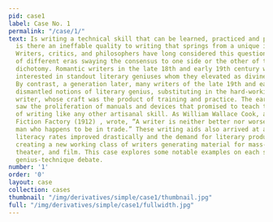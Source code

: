 ```yaml
---
pid: case1
label: Case No. 1
permalink: "/case/1/"
text: Is writing a technical skill that can be learned, practiced and polished? Or,
  is there an ineffable quality to writing that springs from a unique imagination?
  Writers, critics, and philosophers have long considered this question, with coteries
  of different eras swaying the consensus to one side or the other of the genius/technique
  dichotomy. Romantic writers in the late 18th and early 19th century were particularly
  interested in standout literary geniuses whom they elevated as divinely inspired.
  By contrast, a generation later, many writers of the late 19th and early 20th century
  dismantled notions of literary genius, substituting in the hard-working professional
  writer, whose craft was the product of training and practice. The early 20th century
  saw the proliferation of manuals and devices that promised to teach the practice
  of writing like any other artisanal skill. As William Wallace Cook, author of The
  Fiction Factory (1912) , wrote, “A writer is neither better nor worse than any other
  man who happens to be in trade.” These writing aids also arrived at a time when
  literacy rates improved drastically and the demand for literary products skyrocketed,
  creating a new working class of writers generating material for mass-market books,
  theater, and film. This case explores some notable examples on each side of the
  genius-technique debate.
number: '1'
order: '0'
layout: case
collection: cases
thumbnail: "/img/derivatives/simple/case1/thumbnail.jpg"
full: "/img/derivatives/simple/case1/fullwidth.jpg"
---
```

